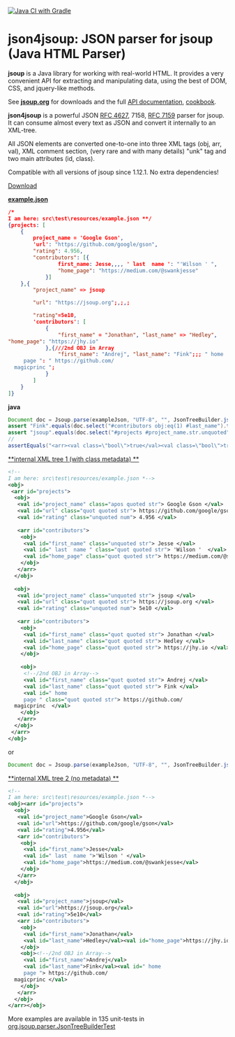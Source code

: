 [![Java CI with Gradle](https://github.com/magicprinc/jsoup.json/actions/workflows/gradle.yml/badge.svg)](https://github.com/magicprinc/jsoup.json/actions/workflows/gradle.yml)
# json4jsoup: JSON parser for jsoup (Java HTML Parser)

**jsoup** is a Java library for working with real-world HTML. It provides a very convenient API for extracting and manipulating data, using the best of DOM, CSS, and jquery-like methods.

See [**jsoup.org**](https://jsoup.org/) for downloads and the full [API documentation](https://jsoup.org/apidocs/), [cookbook](https://jsoup.org/cookbook/).

**json4jsoup** is a powerful JSON [RFC 4627](http://www.ietf.org/rfc/rfc4627.txt), 7158, [RFC 7159](http://www.ietf.org/rfc/rfc7159.txt) parser for jsoup.
It can consume almost every text as JSON and convert it internally to an XML-tree.

All JSON elements are converted one-to-one into three XML tags (obj, arr, val), XML comment section, (very rare and with many details) "unk" tag and two main attributes (id, class).

Compatible with all versions of jsoup since 1.12.1.
No extra dependencies!

[Download](https://github.com/magicprinc/jsoup.json/releases/latest)

[**example.json**](src/test/resources/example.json)
```json
/*
I am here: src\test\resources/example.json **/
{projects: [
	{
		project_name = 'Google Gson',
		'url': "https://github.com/google/gson",
		"rating": 4.956,
		"contributors": [{
				first_name: Jesse,,,, ' last  name ': "'Wilson ' ",
				"home_page": "https://medium.com/@swankjesse"
			}]
	},{
		"project_name" => jsoup

		"url": "https://jsoup.org";,;,;

		"rating"=5e10,
		'contributors': [
			{
				"first_name" = "Jonathan", "last_name" => "Hedley",
"home_page": "https://jhy.io"
			},{///2nd OBJ in Array
				"first_name": "Andrej", "last_name": "Fink";;; " home
     page ": " https://github.com/
  magicprinc ";
			}
		]
	}
]}
```
  
**java**
```java
Document doc = Jsoup.parse(exampleJson, "UTF-8", "", JsonTreeBuilder.jsonParser());
assert "Fink".equals(doc.select("#contributors obj:eq(1) #last_name").text());
assert "jsoup".equals(doc.select("#projects #project_name.str.unquoted").text());
//
assertEquals("<arr><val class=\"bool\">true</val><val class=\"bool\">true</val></arr>", JsonTreeBuilder.jsonToXml("[true, true]"));
``` 

[**internal XML tree 1 (with class metadata) **](src/test/resources/example1.xml)
```xml
<!--
I am here: src\test\resources/example.json *-->
<obj>
 <arr id="projects">
  <obj>
   <val id="project_name" class="apos quoted str"> Google Gson </val>
   <val id="url" class="quot quoted str"> https://github.com/google/gson </val>
   <val id="rating" class="unquoted num"> 4.956 </val>
   
   <arr id="contributors">
    <obj>
     <val id="first_name" class="unquoted str"> Jesse </val>
     <val id=" last  name " class="quot quoted str"> 'Wilson '  </val>
     <val id="home_page" class="quot quoted str"> https://medium.com/@swankjesse </val>
    </obj>
   </arr>
  </obj>
  
  <obj>
   <val id="project_name" class="unquoted str"> jsoup </val>
   <val id="url" class="quot quoted str"> https://jsoup.org </val>
   <val id="rating" class="unquoted num"> 5e10 </val>
   
   <arr id="contributors">
    <obj>
     <val id="first_name" class="quot quoted str"> Jonathan </val>
     <val id="last_name" class="quot quoted str"> Hedley </val>
     <val id="home_page" class="quot quoted str"> https://jhy.io </val>
    </obj>
    
    <obj>
     <!--/2nd OBJ in Array-->
     <val id="first_name" class="quot quoted str"> Andrej </val>
     <val id="last_name" class="quot quoted str"> Fink </val>
     <val id=" home
     page " class="quot quoted str"> https://github.com/
  magicprinc  </val>
    </obj>
   </arr>
  </obj>
 </arr>
</obj>
```

or
```java
Document doc = Jsoup.parse(exampleJson, "UTF-8", "", JsonTreeBuilder.jsonParser(false));//no extra info in attrs
```

[**internal XML tree 2 (no metadata) **](src/test/resources/example2.xml)
```xml
<!--
I am here: src\test\resources/example.json *-->
<obj><arr id="projects">
  <obj>
   <val id="project_name">Google Gson</val>
   <val id="url">https://github.com/google/gson</val>
   <val id="rating">4.956</val>
   <arr id="contributors">
    <obj>
     <val id="first_name">Jesse</val>
     <val id=" last  name ">'Wilson ' </val>
     <val id="home_page">https://medium.com/@swankjesse</val>
    </obj>
   </arr>
  </obj>
  
  <obj>
   <val id="project_name">jsoup</val>
   <val id="url">https://jsoup.org</val>
   <val id="rating">5e10</val>
   <arr id="contributors">
    <obj>
     <val id="first_name">Jonathan</val>
     <val id="last_name">Hedley</val><val id="home_page">https://jhy.io</val>
    </obj>
    <obj><!--/2nd OBJ in Array-->
     <val id="first_name">Andrej</val>
     <val id="last_name">Fink</val><val id=" home
     page "> https://github.com/
  magicprinc </val>
    </obj>
   </arr>
  </obj>
</arr></obj>
```

More examples are available in 135 unit-tests in [org.jsoup.parser.JsonTreeBuilderTest](/src/test/java/org/jsoup/parser/JsonTreeBuilderTest.java)
